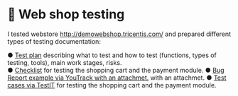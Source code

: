 # 🛒 Web shop testing
I tested webstore http://demowebshop.tricentis.com/ and prepared different types of testing documentation:

● [Test plan](https://docs.google.com/document/d/1gsSy0My7xXIzqDJJdGUuxZIT8Nuy8pbK/edit?usp=sharing&ouid=115941601909633060517&rtpof=true&sd=true)  describing what to test and how to test (functions, types of testing, tools), main work stages, risks.  
● [Checklist](https://docs.google.com/spreadsheets/d/1-381bwj3Cr8oPoC5VjSDn74_Y6NcnBDamfH-SyrK6FE/edit?usp=sharing) for testing the shopping cart and the payment module.
● [Bug Report example via YouTrack with an attachmet.](https://drive.google.com/file/d/1q2cEs2tfLcFyhaDZXgd1bsvnba6jpTOm/view?usp=sharing) with an attachmet.
● [Test cases via TestIT](https://drive.google.com/file/d/1uB8m7TXVQXfmYeZjec6ibbFi5maxA1xF/view?usp=sharing) for testing the shopping cart and the payment module. 
